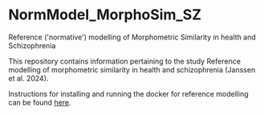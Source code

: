# NormModel_MorphoSim_SZ


Reference ('normative') modelling of Morphometric Similarity in health and Schizophrenia

This repository contains information pertaining to the study Reference modelling of morphometric similarity in health and schizophrenia (Janssen et al. 2024).

Instructions for installing and running the docker for reference modelling can be found [here](https://github.com/iamjoostjanssen/NormModel_MorphoSim_SZ/blob/main/Docker_and_ReferenceModelling.txt).

